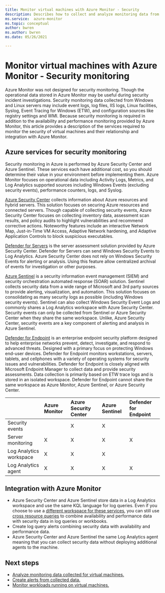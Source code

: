 ```yaml
---
title: Monitor virtual machines with Azure Monitor - Security
description: Describes how to collect and analyze monitoring data from virtual machines in Azure using Azure Monitor.
ms.service:  azure-monitor
ms.topic: conceptual
author: bwren
ms.author: bwren
ms.date: 05/26/2021

---
```


# Monitor virtual machines with Azure Monitor - Security monitoring
Azure Monitor was not designed for security monitoring. Though the operational data stored in Azure Monitor may be useful during security incident investigations. Security monitoring data collected from Windows and Linux servers may include event logs, log files, IIS logs, Linux facilities, Syslog, Event Tracing for Windows (ETW), and configuration sources like registry settings and WMI. Because security monitoring is required in addition to the availability and performance monitoring provided by Azure Monitor, this article provides a description of the services required to monitor the security of virtual machines and their relationship and integration with Azure Monitor.


## Azure services for security monitoring
Security monitoring in Azure is performed by Azure Security Center and Azure Sentinel. These services each have additional cost, so you should determine their value in your environment before implementing them. Azure Monitor focuses on operational data including Activity Logs, Metrics, and Log Analytics supported sources including Windows Events (excluding security events), performance counters, logs, and Syslog.

[Azure Security Center]() collects information about Azure resources and hybrid servers. This solution focuses on securing Azure resources and connected servers. Though capable of collecting security events, Azure Security Center focuses on collecting inventory data, assessment scan results, and policy audits to highlight vulnerabilities and recommend corrective actions. Noteworthy features include an interactive Network Map, Just-in-Time VM Access, Adaptive Network hardening, and Adaptive Application Controls to block suspicious executables.

[Defender for Servers]() is the server assessment solution provided by Azure Security Center. Defender for Servers can send Windows Security Events to Log Analytics. Azure Security Center does not rely on Windows Security Events for alerting or analysis. Using this feature allow centralized archival of events for investigation or other purposes. 

[Azure Sentinel]() is a security information event management (SIEM) and security orchestration automated response (SOAR) solution. Sentinel collects security data from a wide range of Microsoft and 3rd party sources to provide alerting, visualization, and automation. This solution focuses on consolidating as many security logs as possible (including Windows security events). Sentinel can also collect Windows Security Event Logs and commonly shares a Log Analytics workspace with Azure Security Center. Security events can only be collected from Sentinel or Azure Security Center when they share the same workspace. Unlike, Azure Security Center, security events are a key component of alerting and analysis in Azure Sentinel.

[Defender for Endpoint]() is an enterprise endpoint security platform designed to help enterprise networks prevent, detect, investigate, and respond to advanced threats. Designed with a primary focus on protecting Windows end-user devices. Defender for Endpoint monitors workstations, servers, tablets, and cellphones with a variety of operating systems for security issues and vulnerabilities. Defender for Endpoint is closely aligned with Microsoft Endpoint Manager to collect data and provide security assessments. Data collection is primarily based on ETW trace logs and is stored in an isolated workspace. Defender for Endpoint cannot share the same workspace as Azure Monitor, Azure Sentinel, or Azure Security Center. 


|                           | Azure Monitor | Azure Security Center | Azure Sentinel | Defender for Endpoint |
|:---|:---|:---|:---|:---|
| Security events         |   | X | X |   |
| Server monitoring       | X | X | X | X | 
| Log Analytics workspace | X | X | X |   | 
| Log Analytics agent     | X | X | X | X | 

## Integration with Azure Monitor

- Azure Security Center and Azure Sentinel store data in a Log Analytics workspace and use the same KQL language for log queries. Even if you choose to use a [different workspace for these services](), you can still use [cross resource queries]() to combine availability and performance data with security data in log queries or workbooks.
- Create log query alerts combining security data with availability and performance data.
- Azure Security Center and Azure Sentinel the same Log Analytics agent meaning that you can collect security data without deploying additional agents to the machine.


## Next steps

* [Analyze monitoring data collected for virtual machines.](monitor-virtual-machine-analyze.md)
* [Create alerts from collected data.](monitor-virtual-machine-alerts.md)
* [Monitor workloads running on virtual machines.](monitor-virtual-machine-workloads.md)